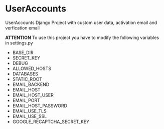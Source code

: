 # UserAccounts

UserAccounts Django Project with custom user data, activation email and verfication email

**ATTENTION**
To use this project you have to modify the following variables in settings.py

  * BASE_DIR
  * SECRET_KEY
  * DEBUG
  * ALLOWED_HOSTS
  * DATABASES
  * STATIC_ROOT
  * EMAIL_BACKEND
  * EMAIL_HOST
  * EMAIL_HOST_USER
  * EMAIL_PORT
  * EMAIL_HOST_PASSWORD
  * EMAIL_USE_TLS
  * EMAIL_USE_SSL
  * GOOGLE_RECAPTCHA_SECRET_KEY
